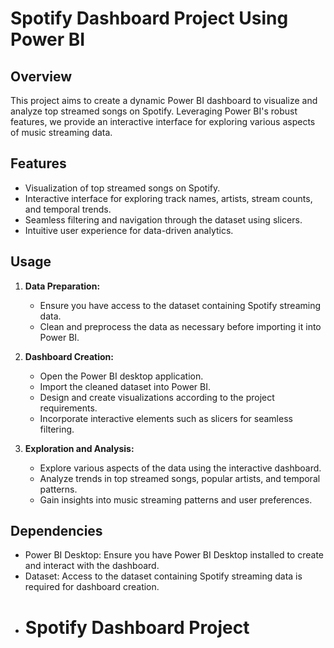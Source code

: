 # Spotify Dashboard Project Using Power BI

## Overview

This project aims to create a dynamic Power BI dashboard to visualize and analyze top streamed songs on Spotify. Leveraging Power BI's robust features, we provide an interactive interface for exploring various aspects of music streaming data.

## Features

- Visualization of top streamed songs on Spotify.
- Interactive interface for exploring track names, artists, stream counts, and temporal trends.
- Seamless filtering and navigation through the dataset using slicers.
- Intuitive user experience for data-driven analytics.

## Usage

1. **Data Preparation:**
   - Ensure you have access to the dataset containing Spotify streaming data.
   - Clean and preprocess the data as necessary before importing it into Power BI.

2. **Dashboard Creation:**
   - Open the Power BI desktop application.
   - Import the cleaned dataset into Power BI.
   - Design and create visualizations according to the project requirements.
   - Incorporate interactive elements such as slicers for seamless filtering.

3. **Exploration and Analysis:**
   - Explore various aspects of the data using the interactive dashboard.
   - Analyze trends in top streamed songs, popular artists, and temporal patterns.
   - Gain insights into music streaming patterns and user preferences.

## Dependencies

- Power BI Desktop: Ensure you have Power BI Desktop installed to create and interact with the dashboard.
- Dataset: Access to the dataset containing Spotify streaming data is required for dashboard creation.
- # Spotify Dashboard Project

  


